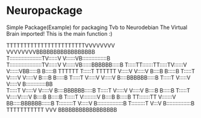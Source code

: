 # Neuropackage
Simple Package(Example) for packaging Tvb to Neurodebian
The Virtual Brain imported!
This is the main function :)

          

                                                                      
                                                                      
TTTTTTTTTTTTTTTTTTTTTTTVVVVVVVV           VVVVVVVVBBBBBBBBBBBBBBBBB   
T:::::::::::::::::::::TV::::::V           V::::::VB::::::::::::::::B  
T:::::::::::::::::::::TV::::::V           V::::::VB::::::BBBBBB:::::B 
T:::::TT:::::::TT:::::TV::::::V           V::::::VBB:::::B     B:::::B
TTTTTT  T:::::T  TTTTTT V:::::V           V:::::V   B::::B     B:::::B
        T:::::T          V:::::V         V:::::V    B::::B     B:::::B
        T:::::T           V:::::V       V:::::V     B::::BBBBBB:::::B 
        T:::::T            V:::::V     V:::::V      B:::::::::::::BB  
        T:::::T             V:::::V   V:::::V       B::::BBBBBB:::::B 
        T:::::T              V:::::V V:::::V        B::::B     B:::::B
        T:::::T               V:::::V:::::V         B::::B     B:::::B
        T:::::T                V:::::::::V          B::::B     B:::::B
      TT:::::::TT               V:::::::V         BB:::::BBBBBB::::::B
      T:::::::::T                V:::::V          B:::::::::::::::::B 
      T:::::::::T                 V:::V           B::::::::::::::::B  
      TTTTTTTTTTT                  VVV            BBBBBBBBBBBBBBBBB   
                                                                      
                                                                      
                                                                      
                                                                      
                                                                      
                                                                      
                                                                      

                                        


                                                                       
                

